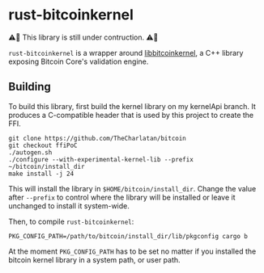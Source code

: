 # rust-bitcoinkernel

:warning::construction: This library is still under contruction. :warning::construction:

`rust-bitcoinkernel` is a wrapper around
[libbitcoinkernel](https://github.com/bitcoin/bitcoin/issues/24303), a C++
library exposing Bitcoin Core's validation engine.

## Building

To build this library, first build the kernel library on my kernelApi branch. It
produces a C-compatible header that is used by this project to create the FFI.

```
git clone https://github.com/TheCharlatan/bitcoin
git checkout ffiPoC
./autogen.sh
./configure --with-experimental-kernel-lib --prefix ~/bitcoin/install_dir
make install -j 24
```

This will install the library in `$HOME/bitcoin/install_dir`. Change the value
after `--prefix` to control where the library will be installed or leave it
unchanged to install it system-wide.

Then, to compile `rust-bitcoinkernel`:

```
PKG_CONFIG_PATH=/path/to/bitcoin/install_dir/lib/pkgconfig cargo b
```

At the moment `PKG_CONFIG_PATH` has to be set no matter if you installed the
bitcoin kernel library in a system path, or user path.

